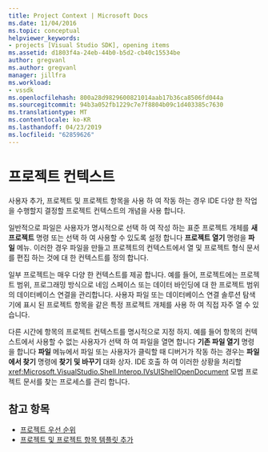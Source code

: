```yaml
---
title: Project Context | Microsoft Docs
ms.date: 11/04/2016
ms.topic: conceptual
helpviewer_keywords:
- projects [Visual Studio SDK], opening items
ms.assetid: d1803f4a-24eb-44b0-b5d2-cb40c15534be
author: gregvanl
ms.author: gregvanl
manager: jillfra
ms.workload:
- vssdk
ms.openlocfilehash: 800a28d9829600821014aab17b36ca8506fd044a
ms.sourcegitcommit: 94b3a052fb1229c7e7f8804b09c1d403385c7630
ms.translationtype: MT
ms.contentlocale: ko-KR
ms.lasthandoff: 04/23/2019
ms.locfileid: "62859626"
---
```

# <a name="project-context"></a>프로젝트 컨텍스트
사용자 추가, 프로젝트 및 프로젝트 항목을 사용 하 여 작동 하는 경우 IDE 다양 한 작업을 수행할지 결정할 프로젝트 컨텍스트의 개념을 사용 합니다.

 일반적으로 파일은 사용자가 명시적으로 선택 하 여 작성 하는 표준 프로젝트 개체를 **새 프로젝트** 명령 또는 선택 하 여 사용할 수 있도록 설정 합니다 **프로젝트 열기** 명령을  **파일** 메뉴. 이러한 경우 파일을 만들고 프로젝트의 컨텍스트에서 열 및 프로젝트 형식 문서를 편집 하는 것에 대 한 컨텍스트를 정의 합니다.

 일부 프로젝트는 매우 다양 한 컨텍스트를 제공 합니다. 예를 들어, 프로젝트에는 프로젝트 범위, 프로그래밍 방식으로 네임 스페이스 또는 데이터 바인딩에 대 한 프로젝트 범위의 데이터베이스 연결을 관리합니다. 사용자 파일 또는 데이터베이스 연결 솔루션 탐색기에 표시 된 프로젝트 항목을 같은 특정 프로젝트 개체를 사용 하 여 직접 자주 열 수 있습니다.

 다른 시간에 항목의 프로젝트 컨텍스트를 명시적으로 지정 하지. 예를 들어 항목의 컨텍스트에서 사용할 수 없는 사용자가 선택 하 여 파일을 열면 합니다 **기존 파일 열기** 명령을 합니다 **파일** 메뉴에서 파일 또는 사용자가 클릭할 때 디버거가 작동 하는 경우는 **파일에서 찾기** 명령에 **찾기 및 바꾸기** 대화 상자. IDE 호출 하 여 이러한 상황을 처리할 <xref:Microsoft.VisualStudio.Shell.Interop.IVsUIShellOpenDocument> 모범 프로젝트 문서를 찾는 프로세스를 관리 합니다.

## <a name="see-also"></a>참고 항목
- [프로젝트 우선 순위](../../extensibility/internals/project-priority.md)
- [프로젝트 및 프로젝트 항목 템플릿 추가](../../extensibility/internals/adding-project-and-project-item-templates.md)
